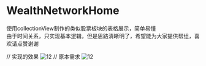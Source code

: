 # WealthNetworkHome

使用collectionView制作的类似股票板块的表格展示，简单易懂  
   由于时间关系，只实现基本逻辑，但是思路清晰明了，希望能为大家提供帮组，喜欢请点赞谢谢
   
   // 实现的效果
   ![12](https://github.com/ChinaArJun/WealthNetworkHome/blob/master/实现的效果.gif)
   // 原本需求
   ![12](https://github.com/ChinaArJun/WealthNetworkHome/blob/master/需求.png)
